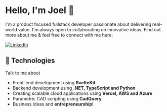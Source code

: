 # Hello, I'm Joel 👋

I'm a product focused fullstack developer passionate about delivering real-world value. I'm always open to collaborating on innovative ideas. Find out more about me & feel free to connect with me here:

[![LinkedIn](https://img.shields.io/badge/-LinkedIn-blue?style=flat-square&logo=Linkedin&logoColor=white&link=https://www.linkedin.com/in/joelbackstrom3/)](https://www.linkedin.com/in/joelbackstrom3/)
<!-- [![GitHub](https://img.shields.io/badge/-GitHub-000?style=flat-square&logo=Github&logoColor=white&link=https://github.com/backstromjoel/)](https://github.com/backstromjoel/) -->

## 🔧 Technologies

Talk to me about

- Front-end development using **SvelteKit**
- Backend development using **.NET, TypeScript and Python**
- Creating scalable cloud applications using **Vercel, AWS and Azure**
- Parametric CAD scripting using **CadQuery**
- Business ideas and **entrepreneurship**!

<!--

## 🧐 About

- 🏄‍ Community guy who loves being involved in communities and sharing knowledge.
- 🌱 I’m currently learning [what you are learning]
- 💬 Ask me about: tech, memes, anime, gaming.


![](https://dcbadge.vercel.app/api/shield/163313073606623233)


⠀⠀⠀⠀⠀⠀⠀⠀⠀⠀⠀⢀⣀⣀⣴⣆⣠⣤⠀⠀⠀⠀⠀⠀⠀ <br/>
⠀⠀⠀⠀⠀⠀⠀⠀⠀⠀⠀⠈⣻⣿⣯⣘⠹⣧⣤⡀⠀⠀⠀⠀⠀ <br/>
⠀⠀⠀⠀⠀⠀⠀⠀⠀⠀⠀⠛⠿⢿⣿⣷⣾⣯⠉⠀⠀⠀⠀⠀⠀<br/>
⠀⠀⠀⠀⠀⠀⠀⠀⠀⠀⠀⠀⠀⣾⣿⠜⣿⡍⠀⠀⠀⠀⠀⠀⠀<br/>
⠀⠀⠀⠀⠀⠀⠀⠀⠀⠀⠀⠀⣸⣿⠁⠀⠘⣿⣆⠀⠀⠀⠀⠀⠀<br/>
⠀⠀⠀⠀⠀⠀⠀⠀⠀⠀⠀⢠⣿⡟⠃⡄⠀⠘⢿⣆⠀⠀⠀⠀⠀<br/>
⠀⠀⠀⠀⠀⠀⠀⠀⠀⠀⠀⣾⣿⣁⣋⣈ ⣤⣮⣿⣧⡀⠀<br/>
⠀⠀⠀⠀⠀⠀⠀⠀⠀⠀⠀⣠⣤⣤⣤⣤⣤⣶⣦⣤⣄⡀⠀⠀⠀⠀⠀⠀⠀⠀<br/>
⠀⠀⠀⠀⠀⠀⠀⠀⢀⣴⣿⡿⠛⠉⠙⠛⠛⠛⠛⠻⢿⣿⣷⣤⡀⠀⠀⠀⠀⠀<br/>
⠀⠀⠀⠀⠀⠀⠀⠀⣼⣿⠋⠀⠀⠀⠀⠀⠀⠀⢀⣀⣀⠈⢻⣿⣿⡄⠀⠀⠀⠀<br/>
⠀⠀⠀⠀⠀⠀⠀⣸⣿⡏⠀⠀⠀⣠⣶⣾⣿⣿⣿⠿⠿⠿⢿⣿⣿⣿⣄⠀⠀⠀<br/>
⠀⠀⠀⠀⠀⠀⠀⣿⣿⠁⠀⠀⢰⣿⣿⣯⠁⠀⠀⠀⠀⠀⠀⠀⠈⠙⢿⣷⡄⠀<br/>
⠀⠀⣀⣤⣴⣶⣶⣿⡟⠀⠀⠀⢸⣿⣿⣿⣆⠀⠀⠀⠀⠀⠀⠀⠀⠀⠀⣿⣷⠀<br/>
⠀⢰⣿⡟⠋⠉⣹⣿⡇⠀⠀⠀⠘⣿⣿⣿⣿⣷⣦⣤⣤⣤⣶⣶⣶⣶⣿⣿⣿⠀<br/>
⠀⢸⣿⡇⠀⠀⣿⣿⡇⠀⠀⠀⠀⠹⣿⣿⣿⣿⣿⣿⣿⣿⣿⣿⣿⣿⣿⡿⠃⠀<br/>
⠀⣸⣿⡇⠀⠀⣿⣿⡇⠀⠀⠀⠀⠀⠉⠻⠿⣿⣿⣿⣿⡿⠿⠿⠛⢻⣿⡇⠀⠀<br/>
⠀⣿⣿⠁⠀⠀⣿⣿⡇⠀⠀⠀⠀⠀⠀⠀⠀⠀⠀⠀⠀⠀⠀⠀⠀⢸⣿⣧⠀⠀<br/>
⠀⣿⣿⠀⠀⠀⣿⣿⡇⠀⠀⠀⠀⠀⠀⠀⠀⠀⠀⠀⠀⠀⠀⠀⠀⢸⣿⣿⠀⠀<br/>
⠀⣿⣿⠀⠀⠀⣿⣿⡇⠀⠀⠀⠀⠀⠀⠀⠀⠀⠀⠀⠀⠀⠀⠀⠀⢸⣿⣿⠀⠀<br/>
⠀⢿⣿⡆⠀⠀⣿⣿⡇⠀⠀⠀⠀⠀⠀⠀⠀⠀⠀⠀⠀⠀⠀⠀⠀⢸⣿⡇⠀⠀<br/>
⠀⠸⣿⣧⡀⠀⣿⣿⡇⠀⠀⠀⠀⠀⠀⠀⠀⠀⠀⠀⠀⠀⠀⠀⠀⣿⣿⠃⠀⠀<br/>
⠀⠀⠛⢿⣿⣿⣿⣿⣇⠀⠀⠀⠀⠀⣰⣿⣿⣷⣶⣶⣶⣶⠶⠀⢠⣿⣿⠀⠀⠀<br/>
⠀⠀⠀⠀⠀⠀⠀⣿⣿⠀⠀⠀⠀⠀⣿⣿⡇⠀⣽⣿⡏⠁⠀⠀⢸⣿⡇⠀⠀⠀<br/>
⠀⠀⠀⠀⠀⠀⠀⣿⣿⠀⠀⠀⠀⠀⣿⣿⡇⠀⢹⣿⡆⠀⠀⠀⣸⣿⠇⠀⠀⠀<br/>
⠀⠀⠀⠀⠀⠀⠀⢿⣿⣦⣄⣀⣠⣴⣿⣿⠁⠀⠈⠻⣿⣿⣿⣿⡿⠏⠀⠀⠀⠀<br/>
⠀⠀⠀⠀⠀⠀⠀⠈⠛⠻⠿⠿⠿⠿⠋⠁⠀⠀⠀⠀⠀⠀⠀⠀⠀⠀⠀⠀⠀<br/>

-->

<!--
**backstromjoel/backstromjoel** is a ✨ _special_ ✨ repository because its `README.md` (this file) appears on your GitHub profile.

Here are some ideas to get you started:

- 🔭 I’m currently working on ...
- 🌱 I’m currently learning ...
- 👯 I’m looking to collaborate on ...
- 🤔 I’m looking for help with ...
- 💬 Ask me about ...
- 📫 How to reach me: ...
- 😄 Pronouns: ...
- ⚡ Fun fact: ...
-->
